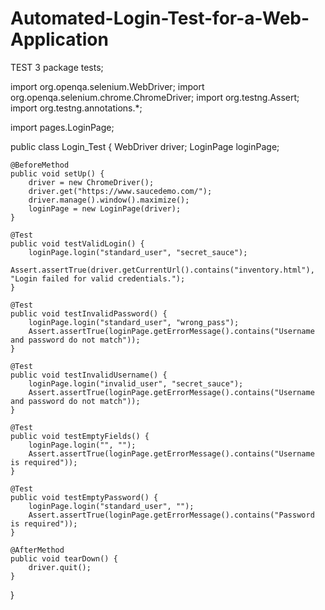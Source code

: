 # Automated-Login-Test-for-a-Web-Application
TEST 3
package tests;

import org.openqa.selenium.WebDriver;
import org.openqa.selenium.chrome.ChromeDriver;
import org.testng.Assert;
import org.testng.annotations.*;

import pages.LoginPage;

public class Login_Test {
    WebDriver driver;
    LoginPage loginPage;

    @BeforeMethod
    public void setUp() {
        driver = new ChromeDriver();
        driver.get("https://www.saucedemo.com/");
        driver.manage().window().maximize();
        loginPage = new LoginPage(driver);
    }

    @Test
    public void testValidLogin() {
        loginPage.login("standard_user", "secret_sauce");
        Assert.assertTrue(driver.getCurrentUrl().contains("inventory.html"), "Login failed for valid credentials.");
    }

    @Test
    public void testInvalidPassword() {
        loginPage.login("standard_user", "wrong_pass");
        Assert.assertTrue(loginPage.getErrorMessage().contains("Username and password do not match"));
    }

    @Test
    public void testInvalidUsername() {
        loginPage.login("invalid_user", "secret_sauce");
        Assert.assertTrue(loginPage.getErrorMessage().contains("Username and password do not match"));
    }

    @Test
    public void testEmptyFields() {
        loginPage.login("", "");
        Assert.assertTrue(loginPage.getErrorMessage().contains("Username is required"));
    }

    @Test
    public void testEmptyPassword() {
        loginPage.login("standard_user", "");
        Assert.assertTrue(loginPage.getErrorMessage().contains("Password is required"));
    }

    @AfterMethod
    public void tearDown() {
        driver.quit();
    }
}
